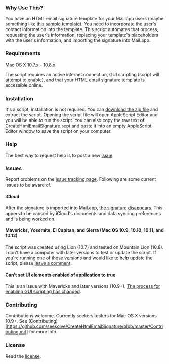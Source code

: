 ### Why Use This?
You have an HTML email signature template for your Mail.app users (maybe something like [this sample template](http://seesolve.com/words/wp-content/uploads/2013/06/html_sig.html)). You need to incorporate the user's contact information into the template. This script automates that process, requesting the user's information, replacing your template's placeholders with the user's information, and importing the signature into Mail.app.

### Requirements
Mac OS X 10.7.x - 10.8.x.

The script requires an active internet connection, GUI scripting (script will attempt to enable), and that your HTML email signature template is accessible online.

### Installation
It's a script; installation is not required. You can [download the zip file](https://github.com/seesolve/CreateHtmlEmailSignature/archive/master.zip) and extract the script. Opening the script file will open AppleScript Editor and you will be able to run the script. You can also copy the raw text of CreateHtmlEmailSignature.scpt and paste it into an empty AppleScript Editor window to save the script on your computer.

### Help
The best way to request help is to post a new [issue](https://github.com/seesolve/CreateHtmlEmailSignature/issues/).

### Issues
Report problems on the [issue tracking page](https://github.com/seesolve/CreateHtmlEmailSignature/issues). Following are some current issues to be aware of. 

#### iCloud
After the signature is imported into Mail.app, [the signature disappears](https://github.com/seesolve/CreateHtmlEmailSignature/issues/1). This appers to be caused by iCloud's documents and data syncing preferences and is being worked on.

#### Mavericks, Yosemite, El Capitan, and Sierra (Mac OS 10.9, 10.10, 10.11, and 10.12)
The script was created using Lion (10.7) and tested on Mountain Lion (10.8). I don't have a computer with later versions to test or update the script. If you're running one of those versions and would like to help update the script, please [leave a comment](https://github.com/seesolve/CreateHtmlEmailSignature/issues/4).

#### Can’t set UI elements enabled of application to true
This is an issue with Mavericks and later versions (10.9+). [The process for enabling GUI scripting has changed](https://support.apple.com/en-us/HT202802).

### Contributing
Contributions welcome. Currently seekers testers for Mac OS X versions 10.9+. See (Contributing)[https://github.com/seesolve/CreateHtmlEmailSignature/blob/master/Contributing.md] for more info.

### License
Read the [license](https://github.com/seesolve/CreateHtmlEmailSignature/blob/master/License.txt).

